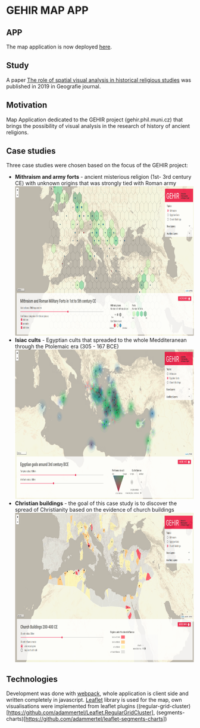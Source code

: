 # GEHIR MAP APP

## APP

The map application is now deployed [here](http://gehir.phil.muni.cz/map/).

## Study

A paper [The role of spatial visual analysis in historical religious studies](https://geografie.cz/124/3/0265/) was published in 2019 in Geografie journal.

## Motivation

Map Application dedicated to the GEHIR project (gehir.phil.muni.cz) that brings the possibility of visual analysis in the research of history of ancient religions.

## Case studies

Three case studies were chosen based on the focus of the GEHIR project:

- **Mithraism and army forts** - ancient misterious religion (1st- 3rd century CE) with unknown origins that was strongly tied with Roman army
  <img src="./images/map1-mithraism.png" height="400" />
- **Isiac cults** - Egyptian cults that spreaded to the whole Medditeranean through the Ptolemaic era (305 - 167 BCE)
  <img src="./images/map2-egyptiangods.png" height="400" />
- **Christian buildings** - the goal of this case study is to discover the spread of Christianity based on the evidence of church buildings
  <img src="./images/map3-churchbuildings.png" height="400" />

## Technologies

Development was done with [webpack](https://webpack.js.org/), whole application is client side and written completely in javascript. [Leaflet](http://leafletjs.com/) library is used for the map, own visualisations were implemented from leaflet plugins ((regular-grid-cluster)[https://github.com/adammertel/Leaflet.RegularGridCluster], (segments-charts)[https://github.com/adammertel/leaflet-segments-charts])

